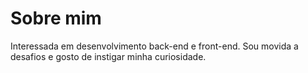 # Sobre mim

Interessada em desenvolvimento back-end e front-end. Sou movida a desafios e gosto de instigar minha curiosidade. 
